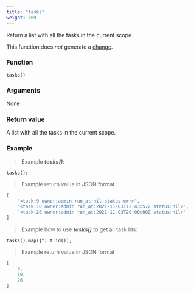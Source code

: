 ```yaml
---
title: "tasks"
weight: 309
---
```


Return a list with all the tasks in the current scope.

This function does *not* generate a [change](../../overview/changes).

### Function

`tasks()`

### Arguments

None

### Return value

A list with all the tasks in the current scope.

### Example

> Example ***tasks()***:

```thingsdb,should_pass
tasks();
```

> Example return value in JSON format

```json
[
    "<task:9 owner:admin run_at:nil status:err>",
    "<task:10 owner:admin run_at:2021-11-03T12:43:57Z status:nil>",
    "<task:26 owner:admin run_at:2021-11-03T20:00:00Z status:nil>"
]
```

> Example how to use ***tasks()*** to get all task Ids:

```thingsdb,should_pass
tasks().map(|t| t.id());
```

> Example return value in JSON format

```json
[
    9,
    10,
    26
]
```